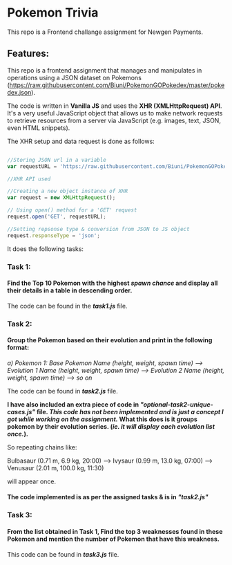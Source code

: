 # Pokemon Trivia

This repo is a Frontend challange assignment for Newgen Payments.

## Features:

This repo is a frontend assignment that manages and manipulates in operations using a JSON dataset on Pokemons (https://raw.githubusercontent.com/Biuni/PokemonGOPokedex/master/pokedex.json).

The code is written in **Vanilla JS** and uses the **XHR (XMLHttpRequest) API**.
It's a very useful JavaScript object that allows us to make network requests to retrieve resources from a server via JavaScript (e.g. images, text, JSON, even HTML snippets).

The XHR setup and data request is done as follows:

```JavaScript

//Storing JSON url in a variable
var requestURL = 'https://raw.githubusercontent.com/Biuni/PokemonGOPokedex/master/pokedex.json';

//XHR API used

//Creating a new object instance of XHR
var request = new XMLHttpRequest();

// Using open() method for a 'GET' request
request.open('GET', requestURL);

//Setting repsonse type & conversion from JSON to JS object
request.responseType = 'json';


```

It does the following tasks:

### Task 1:
#### Find the Top 10 Pokemon with the highest *spawn chance* and display all their details in a table in descending order.

The code can be found in the  ***task1.js***  file.


### Task 2:
#### Group the Pokemon based on their evolution and print in the following format:
*a) Pokemon 1: Base Pokemon Name (height, weight, spawn time) --> Evolution 1 Name (height, weight, spawn time) --> Evolution 2 Name (height, weight, spawn time) --> so on*

The code can be found in ***task2.js*** file.

**I have also included an extra piece of code in *"optional-task2-unique-cases.js"* file.
*This code has not been implemented and is just a concept I got while working on the assignment.*
What this does is it groups pokemon by their evolution series.
(*ie. it will display each evolution list once.*).**

So repeating chains like:

Bulbasaur (0.71 m, 6.9 kg, 20:00) --> Ivysaur (0.99 m, 13.0 kg, 07:00) --> Venusaur (2.01 m, 100.0 kg, 11:30)

will appear once.

#### The code implemented is as per the assigned tasks & is in *"task2.js"*

### Task 3:
#### From the list obtained in Task 1, Find the top 3 weaknesses found in these Pokemon and mention the number of Pokemon that have this weakness.

This code can be found in ***task3.js*** file.
